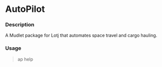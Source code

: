 # AutoPilot

### Description
A Mudlet package for Lotj that automates space travel and cargo hauling.

### Usage

> ap help